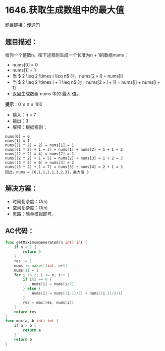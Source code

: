 # 1646.获取生成数组中的最大值
题目链接：[传送门](https://leetcode-cn.com/problems/get-maximum-in-generated-array/)

## 题目描述：
给你一个整数n。按下述规则生成一个长度为n + 1的数组nums：
- nums[0] = 0
- nums[1] = 1
- 当 $ 2 \leq 2 \times i \leq n$ 时，nums[$2 \times i$] = nums[i]
- 当 $ 2 \leq 2 \times i + 1 \leq n$ 时，nums[$2 \times i + 1$] = nums[i] + nums[i + 1]
- 返回生成数组 nums 中的 最大 值。

**提示**：$0 \leq n \leq 100$
- 输入：n = 7
- 输出：3
- 解释：根据规则：

```
nums[0] = 0
nums[1] = 1
nums[(1 * 2) = 2] = nums[1] = 1
nums[(1 * 2) + 1 = 3] = nums[1] + nums[2] = 1 + 1 = 2
nums[(2 * 2) = 4] = nums[2] = 1
nums[(2 * 2) + 1 = 5] = nums[2] + nums[3] = 1 + 2 = 3
nums[(3 * 2) = 6] = nums[3] = 2
nums[(3 * 2) + 1 = 7] = nums[3] + nums[4] = 2 + 1 = 3
因此，nums = [0,1,1,2,1,3,2,3]，最大值 3
```

## 解决方案：
- 时间复杂度：$O(n)$
- 空间复杂度：$O(n)$
- 思路：简单模拟即可。

## AC代码：
```go
func getMaximumGenerated(n int) int {
	if n < 1 {
		return 0
	}
	res := 1
	nums := make([]int, n+1)
	nums[1] = 1
	for i := 2; i <= n; i++ {
		if i%2 == 0 {
			nums[i] = nums[i/2]
		} else {
			nums[i] = nums[(i-1)/2] + nums[(i-1)/2+1]
		}
		res = max(res, nums[i])
	}
	return res
}
func max(a, b int) int {
	if a > b {
		return a
	}
	return b
}
```